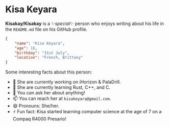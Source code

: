 # Kisa Keyara

**Kisakay/Kisakay** is a ✨_special_✨ person who enjoys writing about his life in the `README.md` file on his GitHub profile.

```JSON
{
    "name": "Kisa Keyara",
    "age": 16,
    "birthday": "31st July",
    "location": "French, Brittany"
}
```
Some interesting facts about this person:

-   🔭 She are currently working on iHorizon & PalaDrill.
-   🌱 She are currently learning Rust, C++, and C.
-   💬 You can ask her about anything!
-   📫 You can reach her at `kisakeyara@gmail.com`.
-   😄 Pronouns: She/her.
-   ⚡ Fun fact: Kisa started learning computer science at the age of 7 on a Compaq R4000 Presario!

